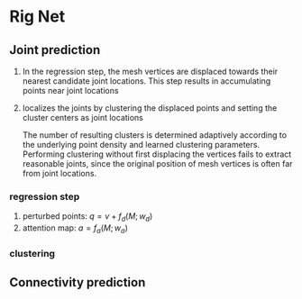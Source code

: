 # Rig Net

## Joint prediction

1. In the regression step, the mesh vertices are displaced towards their
   nearest candidate joint locations. This step results in accumulating points near joint locations

2. localizes the joints by clustering the displaced points and setting the cluster centers as joint locations

   The number of resulting clusters is determined adaptively according to the underlying point density and learned clustering parameters. Performing clustering without first displacing the vertices fails to extract reasonable joints, since the original position of mesh vertices is often far from joint locations.

### regression step

1. perturbed points: $q=v+f_d(M;w_d)$
2. attention map: $a=f_a(M;w_a)$ 

### clustering



## Connectivity prediction

